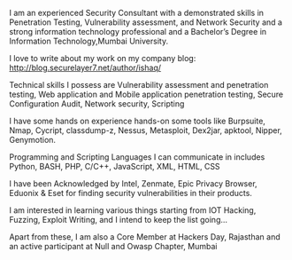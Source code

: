 I am an experienced Security Consultant with a demonstrated skills in Penetration Testing, Vulnerability assessment, and Network Security and a strong information technology professional and a Bachelor’s Degree in Information Technology,Mumbai University.

I love to write about my work on my company blog: http://blog.securelayer7.net/author/ishaq/

Technical skills I possess are Vulnerability assessment and penetration testing, Web application and Mobile application penetration testing, Secure Configuration Audit, Network security, Scripting

I have some hands on experience hands-on some tools like Burpsuite, Nmap, Cycript, classdump-z, Nessus, Metasploit, Dex2jar, apktool, Nipper, Genymotion.

Programming and Scripting Languages I can communicate in includes Python, BASH, PHP, C/C++, JavaScript, XML, HTML, CSS

I have been Acknowledged by Intel, Zenmate, Epic Privacy Browser, Eduonix & Eset for finding security vulnerabilities in their products.

I am interested in learning various things starting from IOT Hacking, Fuzzing, Exploit Writing, and I intend to keep the list going...

Apart from these, I am also a Core Member at Hackers Day, Rajasthan and an active participant at Null and Owasp Chapter, Mumbai
